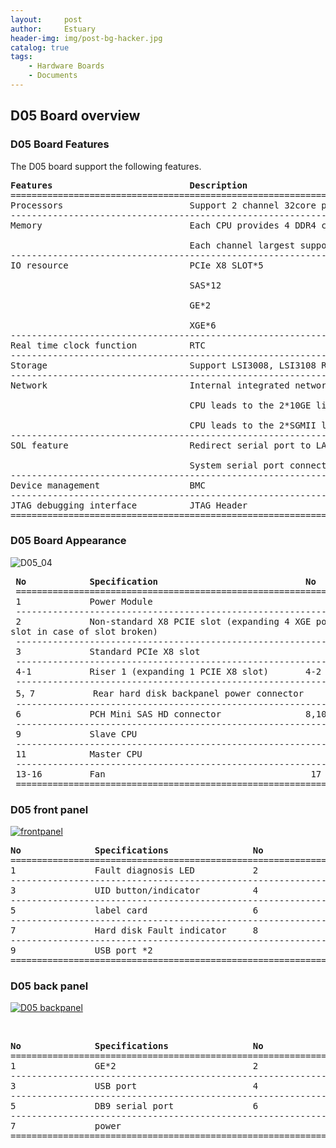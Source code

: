 ```yaml
---
layout:     post
author:     Estuary
header-img: img/post-bg-hacker.jpg
catalog: true
tags:
    - Hardware Boards
    - Documents
---
```


## D05 Board overview

### D05 Board Features

The D05 board support the following features.
<pre><strong>Features                          Description</strong>
=============================================================================================================
Processors                        Support 2 channel 32core processor(ARM64)
-------------------------------------------------------------------------------------------------------------
Memory                            Each CPU provides 4 DDR4 channels

                                  Each channel largest supports 2 DDR4 memory, a total of 16 DDR4 RDIMM memory
-------------------------------------------------------------------------------------------------------------
IO resource                       PCIe X8 SLOT*5

                                  SAS*12

                                  GE*2

                                  XGE*6
-------------------------------------------------------------------------------------------------------------
Real time clock function          RTC 
-------------------------------------------------------------------------------------------------------------
Storage                           Support LSI3008, LSI3108 RAID card
-------------------------------------------------------------------------------------------------------------
Network                           Internal integrated network controller.

                                  CPU leads to the 2*10GE link, connecting 2*SFP+ optical module by 10GE_SFI

                                  CPU leads to the 2*SGMII link, connecting 2*GE port to back panel by 10GE_SFI
-------------------------------------------------------------------------------------------------------------
SOL feature                       Redirect serial port to LAN

                                  System serial port connected to the BMC module, which redirect serial port to network port
-------------------------------------------------------------------------------------------------------------
Device management                 BMC 
-------------------------------------------------------------------------------------------------------------
JTAG debugging interface          JTAG Header
============================================================================================================
</pre>

### D05 Board Appearance

![D05_04](https://raw.githubusercontent.com/open-estuary/open-estuary.github.io/master/img/D05_04-783x1024.png)
<pre> <strong>No            Specification                            No         Specification
 </strong>=====================================================================================================================
 1             Power Module
 ----------------------------------------------------------------------------------------------------------------------
 2             Non-standard X8 PCIE slot (expanding 4 XGE ports, a standard PCIE card is not suggested to plug in the 
slot in case of slot broken)
 ----------------------------------------------------------------------------------------------------------------------
 3             Standard PCIe X8 slot
 ----------------------------------------------------------------------------------------------------------------------
 4-1           Riser 1 (expanding 1 PCIE X8 slot)       4-2        Riser 2 (expanding 3 PCIE X8 slots)
 ----------------------------------------------------------------------------------------------------------------------
 5，7           Rear hard disk backpanel power connector
 ----------------------------------------------------------------------------------------------------------------------
 6             PCH Mini SAS HD connector                8,10,12    DDR4 memory(16 slots)
 ----------------------------------------------------------------------------------------------------------------------
 9             Slave CPU
 ----------------------------------------------------------------------------------------------------------------------
 11            Master CPU
 ----------------------------------------------------------------------------------------------------------------------
 13-16         Fan                                       17         Raid card slot
 ======================================================================================================================</pre>

### D05 front panel

[![frontpanel](https://raw.githubusercontent.com/open-estuary/open-estuary.github.io/master/img/frontpanel.png)](https://raw.githubusercontent.com/open-estuary/open-estuary.github.io/master/img/frontpanel.png)
<pre><strong>No              Specifications                No                 Specifications  
</strong>=============================================================================================================
1               Fault diagnosis LED           2                  Health indicator
-------------------------------------------------------------------------------------------------------------
3               UID button/indicator          4                  Power button/indicator 
-------------------------------------------------------------------------------------------------------------
5               label card                    6                  Hard disk (numbered 0 to 11 from top to bottom and from left to right)
-------------------------------------------------------------------------------------------------------------
7               Hard disk Fault indicator     8                  Hard disk activity indicator   
-------------------------------------------------------------------------------------------------------------
9               USB port *2
=============================================================================================================</pre>

### D05 back panel

[![D05  backpanel](https://raw.githubusercontent.com/open-estuary/open-estuary.github.io/master/img/backpanel.png)](https://raw.githubusercontent.com/open-estuary/open-estuary.github.io/master/img/backpanel.png)

&nbsp;
<pre><strong>No              Specifications                No                 Specifications  
</strong>=============================================================================================================
1               GE*2                          2                  XGE*2
-------------------------------------------------------------------------------------------------------------
3               USB port                      4                  GE*1 management interface
-------------------------------------------------------------------------------------------------------------
5               DB9 serial port               6                  VGA display
-------------------------------------------------------------------------------------------------------------
7               power            
=============================================================================================================</pre>
&nbsp;
